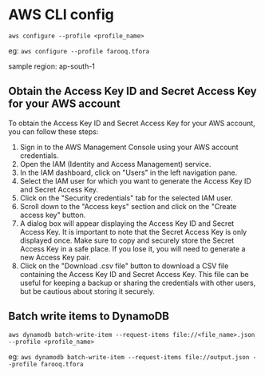 # AWS CLI config

`aws configure --profile <profile_name>`

eg: `aws configure --profile farooq.tfora`

sample region: ap-south-1

## Obtain the Access Key ID and Secret Access Key for your AWS account

To obtain the Access Key ID and Secret Access Key for your AWS account, you can follow these steps:

1. Sign in to the AWS Management Console using your AWS account credentials.
2. Open the IAM (Identity and Access Management) service.
3. In the IAM dashboard, click on "Users" in the left navigation pane.
4. Select the IAM user for which you want to generate the Access Key ID and Secret Access Key.
5. Click on the "Security credentials" tab for the selected IAM user.
6. Scroll down to the "Access keys" section and click on the "Create access key" button.
7. A dialog box will appear displaying the Access Key ID and Secret Access Key. It is important to note that the Secret Access Key is only displayed once. Make sure to copy and securely store the Secret Access Key in a safe place. If you lose it, you will need to generate a new Access Key pair.
8. Click on the "Download .csv file" button to download a CSV file containing the Access Key ID and Secret Access Key. This file can be useful for keeping a backup or sharing the credentials with other users, but be cautious about storing it securely.

## Batch write items to DynamoDB

`aws dynamodb batch-write-item --request-items file://<file_name>.json --profile <profile_name>`

eg: `aws dynamodb batch-write-item --request-items file://output.json --profile farooq.tfora`
